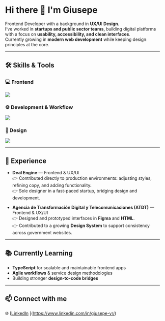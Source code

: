 # Hi there 👋 I'm Giusepe  

Frontend Developer with a background in **UX/UI Design**.  
I’ve worked in **startups and public sector teams**, building digital platforms with a focus on **usability, accessibility, and clean interfaces**.  
Currently growing in **modern web development** while keeping design principles at the core.  

---

## 🛠️ Skills & Tools  

### 💻 Frontend
<p align="left">
  <img src="https://skillicons.dev/icons?i=html,css,js,react,tailwind,vite" />
</p>

### ⚙️ Development & Workflow
<p align="left">
  <img src="https://skillicons.dev/icons?i=git,github,vscode" />
</p>

### 🎨 Design
<p align="left">
  <img src="https://skillicons.dev/icons?i=figma,ai,ps" />
</p>

---

## 📂 Experience  

- **Deal Engine** — Frontend & UX/UI  
  👉 Contributed directly to production environments: adjusting styles, refining copy, and adding functionality.  
  👉 Sole designer in a fast-paced startup, bridging design and development.  

- **Agencia de Transformación Digital y Telecomunicaciones (ATDT)** — Frontend & UX/UI  
  👉 Designed and prototyped interfaces in **Figma** and **HTML**.  
  👉 Contributed to a growing **Design System** to support consistency across government websites.  

---

## 📚 Currently Learning  
- **TypeScript** for scalable and maintainable frontend apps  
- **Agile workflows** & service design methodologies  
- Building stronger **design-to-code bridges**  

---

## 📫 Connect with me  
🌐 [[LinkedIn]() ](https://www.linkedin.com/in/giusepe-vr/) 
